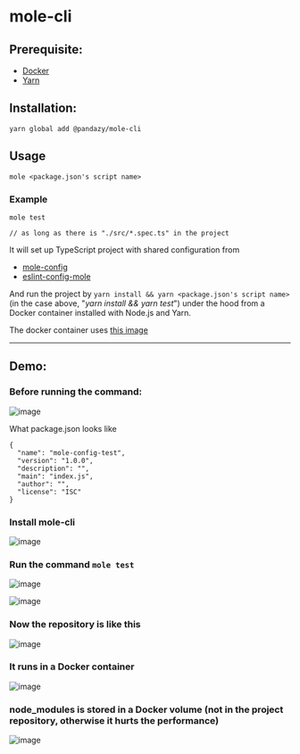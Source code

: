 # mole-cli

## Prerequisite:

-   [Docker](https://www.docker.com/)
-   [Yarn](https://yarnpkg.com/)

## Installation:

```
yarn global add @pandazy/mole-cli
```

## Usage

```
mole <package.json's script name>
```

### Example
```
mole test

// as long as there is "./src/*.spec.ts" in the project
```

It will set up TypeScript project with shared configuration from

-   [mole-config](https://github.com/pandazy/mole-config)
-   [eslint-config-mole](https://github.com/pandazy/eslint-config-mole)

And run the project by `yarn install && yarn <package.json's script name>` (in the case above, "_yarn install && yarn test_") under the hood
from a Docker container installed with Node.js and Yarn.

The docker container uses [this image](https://hub.docker.com/layers/jszhengyq/dermis/latest/images/sha256:dea2da756e951741f919069e16145ce806f5ab1107ed66d4f8084fd2f60a28b8)

-------------------

## Demo:
### Before running the command:

![image](https://user-images.githubusercontent.com/519653/221444157-5d1f0966-92a8-41b4-8f1b-3c74fcf3246f.png)

What package.json looks like
```
{
  "name": "mole-config-test",
  "version": "1.0.0",
  "description": "",
  "main": "index.js",
  "author": "",
  "license": "ISC"
}
```

### Install mole-cli
![image](https://user-images.githubusercontent.com/519653/221444255-9ff79b80-ad09-4b6c-a4e2-1b924a94722f.png)

### Run the command `mole test`

![image](https://user-images.githubusercontent.com/519653/221444544-fa846932-d4d6-4e81-9de9-af19fe3b1a51.png)

![image](https://user-images.githubusercontent.com/519653/221444588-b613b965-cb40-4db3-a2b9-fe9c708e1cf2.png)

### Now the repository is like this
![image](https://user-images.githubusercontent.com/519653/221444754-f5fda96e-9eb3-41a5-b2eb-8446d17d8314.png)

### It runs in a Docker container
![image](https://user-images.githubusercontent.com/519653/221444940-14a2812d-64f9-406f-811b-92b1286becdb.png)

### node_modules is stored in a Docker volume (not in the project repository, otherwise it hurts the performance)
![image](https://user-images.githubusercontent.com/519653/221444892-924f4a14-f687-489e-a42a-e1f433478224.png)










